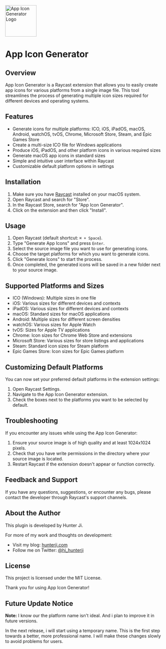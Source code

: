<img src="assets/command-icon.png" width="100" height="100" alt="App Icon Generator Logo">

# App Icon Generator

## Overview

App Icon Generator is a Raycast extension that allows you to easily create app icons for various platforms from a single image file. This tool streamlines the process of generating multiple icon sizes required for different devices and operating systems.

## Features

- Generate icons for multiple platforms: ICO, iOS, iPadOS, macOS, Android, watchOS, tvOS, Chrome, Microsoft Store, Steam, and Epic Games Store
- Create a multi-size ICO file for Windows applications
- Produce iOS, iPadOS, and other platform icons in various required sizes
- Generate macOS app icons in standard sizes
- Simple and intuitive user interface within Raycast
- Customizable default platform options in settings

## Installation

1. Make sure you have [Raycast](https://raycast.com/) installed on your macOS system.
2. Open Raycast and search for "Store".
3. In the Raycast Store, search for "App Icon Generator".
4. Click on the extension and then click "Install".

## Usage

1. Open Raycast (default shortcut: `⌘ + Space`).
2. Type "Generate App Icons" and press `Enter`.
3. Select the source image file you want to use for generating icons.
4. Choose the target platforms for which you want to generate icons.
5. Click "Generate Icons" to start the process.
6. Once completed, the generated icons will be saved in a new folder next to your source image.

## Supported Platforms and Sizes

- ICO (Windows): Multiple sizes in one file
- iOS: Various sizes for different devices and contexts
- iPadOS: Various sizes for different devices and contexts
- macOS: Standard sizes for macOS applications
- Android: Multiple sizes for different screen densities
- watchOS: Various sizes for Apple Watch
- tvOS: Sizes for Apple TV applications
- Chrome: Icon sizes for Chrome Web Store and extensions
- Microsoft Store: Various sizes for store listings and applications
- Steam: Standard icon sizes for Steam platform
- Epic Games Store: Icon sizes for Epic Games platform

## Customizing Default Platforms

You can now set your preferred default platforms in the extension settings:

1. Open Raycast Settings.
2. Navigate to the App Icon Generator extension.
3. Check the boxes next to the platforms you want to be selected by default.

## Troubleshooting

If you encounter any issues while using the App Icon Generator:

1. Ensure your source image is of high quality and at least 1024x1024 pixels.
2. Check that you have write permissions in the directory where your source image is located.
3. Restart Raycast if the extension doesn't appear or function correctly.

## Feedback and Support

If you have any questions, suggestions, or encounter any bugs, please contact the developer through Raycast's support channels.

## About the Author

This plugin is developed by Hunter Ji.

For more of my work and thoughts on development:
- Visit my blog: [hunterji.com](https://hunterji.com)
- Follow me on Twitter: [@hi_hunterji](https://x.com/hi_hunterji)

## License

This project is licensed under the MIT License.

Thank you for using App Icon Generator!

## Future Update Notice

**Note:** I know our the platform name isn't ideal. And i plan to improve it in future versions.

In the next release, i will start using a temporary name. This is the first step towards a better, more professional name. I will make these changes slowly to avoid problems for users.
